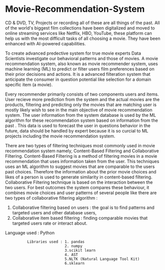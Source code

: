 # Movie-Recommendation-System

CD & DVD, TV, Projects or recording all of these are all things of the past. All of the world's  biggest film collections have been digitalized and moved to online streaming services like Netflix, HBO, YouTube, these platform can help us with the most difficult tasks of all choosing a movie. They have been enhanced with AI-powered capabilities.

To create advanced predective system for true movie experts Data Scientists investigate our behavioral patterns and those of movies. A movie recommendation system, also known as movie recommender system, uses machine learning (ML) to predict or filter users film preferences based on their prior decisions and actions. It is a advanced filteration system that anticipate the consumer in question potential like selection for a domain specific item (a movie).

Every recommender primarily consists of two components users and items. User recieve more prediction from the system and the actual movies are the products, filtering and predicting only the movies that are matching user is mostly likely wish to see in the main objective of movie recommendation system. The user information from the system database is used by  the ML algorithm for these recommendation system based on information from the past . This  data is used to forecast the user in questions behavior in the future, data should be handled by expert because it is so curcial to ML projects including the movie recommendation system.

There are two types of filtering techniques most commonly used in movie recommendation system namely, Content-Based Filtering and Collaborative Filtering. 
Content-Based Filtering is a method of filtering movies in a movie recommendation that uses information taken from the user. This techniques uses an ML algorithm to suggest movies that are comparable to the users past choices. Therefore the information about the prior movie choices and likes of a person is used to generate similarity in content-based filtering.
Collaborative Filtering technique is based on the interaction between the two users. For best outcomes the system compares these behaviour, it combines movie choices and user patterns of several people like there are two types of collaborative filtering algorithm :
1. Collaborative filtering based on users : the goal is to find patterns and targeted users and other database users,
2. Collaborative item based filtering : finding comparable movies that targeted users rate or interact about.

Language used : Python
              
              Libraries used : 1. pandas
                               2. numpy
                               3.scikit learn
                               4. AST
                               5.NLTK (Natural Language Tool Kit)
                               6.sklearn
